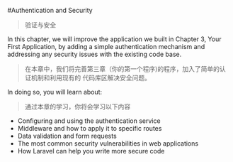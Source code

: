 #Authentication and Security
>验证与安全

In this chapter, we will improve the application we built in Chapter 3, Your First
Application, by adding a simple authentication mechanism and addressing any
security issues with the existing code base. 
>在本章中，我们将完善第三章（你的第一个程序)的程序，加入了简单的认证机制和利用现有的
代码库区解决安全问题。


In doing so, you will learn about:
>通过本章的学习，你将会学习以下内容
* Configuring and using the authentication service
* Middleware and how to apply it to specific routes
* Data validation and form requests
* The most common security vulnerabilities in web applications
* How Laravel can help you write more secure code
